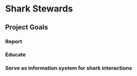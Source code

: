 # Shark Stewards

## Project Goals

### Report
### Educate
### Serve as information system for shark interactions


